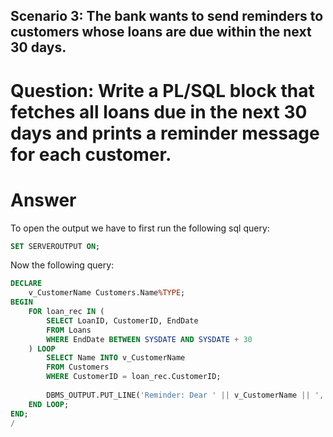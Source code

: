 ## Scenario 3: The bank wants to send reminders to customers whose loans are due within the next 30 days.
#	Question: Write a PL/SQL block that fetches all loans due in the next 30 days and prints a reminder message for each customer.
# Answer
To open the output we have to first run the following sql query:
```sql
SET SERVEROUTPUT ON;
```
Now the following query:
```sql
DECLARE
    v_CustomerName Customers.Name%TYPE;
BEGIN
    FOR loan_rec IN (
        SELECT LoanID, CustomerID, EndDate
        FROM Loans
        WHERE EndDate BETWEEN SYSDATE AND SYSDATE + 30
    ) LOOP
        SELECT Name INTO v_CustomerName
        FROM Customers
        WHERE CustomerID = loan_rec.CustomerID;
        
        DBMS_OUTPUT.PUT_LINE('Reminder: Dear ' || v_CustomerName || ', your loan (ID: ' || loan_rec.LoanID || ') is due on ' || loan_rec.EndDate || '.');
    END LOOP;
END;
/
```